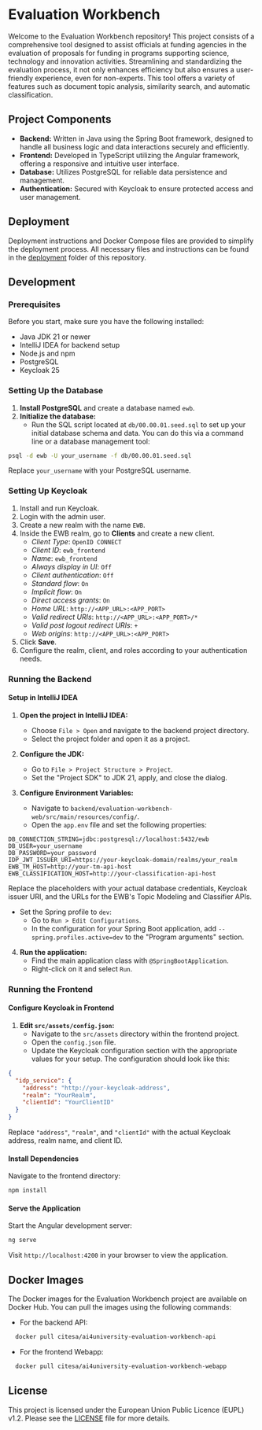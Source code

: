 
# Evaluation Workbench

Welcome to the Evaluation Workbench repository! This project consists of a comprehensive tool designed to assist officials at funding agencies in the evaluation of proposals for funding in programs supporting science, technology and innovation activities. Streamlining and standardizing the evaluation process, it not only enhances efficiency but also ensures a user-friendly experience, even for non-experts. This tool offers a variety of features such as document topic analysis, similarity search, and automatic classification.

## Project Components

- **Backend:** Written in Java using the Spring Boot framework, designed to handle all business logic and data interactions securely and efficiently.
- **Frontend:** Developed in TypeScript utilizing the Angular framework, offering a responsive and intuitive user interface.
- **Database:** Utilizes PostgreSQL for reliable data persistence and management.
- **Authentication:** Secured with Keycloak to ensure protected access and user management.

## Deployment

Deployment instructions and Docker Compose files are provided to simplify the deployment process. All necessary files and instructions can be found in the [deployment](deployment/README.md) folder of this repository.

## Development

### Prerequisites

Before you start, make sure you have the following installed:
- Java JDK 21 or newer
- IntelliJ IDEA for backend setup
- Node.js and npm
- PostgreSQL
- Keycloak 25


### Setting Up the Database

1. **Install PostgreSQL** and create a database named `ewb`.
2. **Initialize the database:**
   - Run the SQL script located at `db/00.00.01.seed.sql` to set up your initial database schema and data. You can do this via a command line or a database management tool:
   
```bash
psql -d ewb -U your_username -f db/00.00.01.seed.sql
```

   Replace `your_username` with your PostgreSQL username.

### Setting Up Keycloak

1. Install and run Keycloak.
2. Login with the admin user.
3. Create a new realm with the name `EWB`.
4. Inside the EWB realm, go to **Clients** and create a new client.
   - *Client Type*: `OpenID CONNECT`
   - *Client ID*: `ewb_frontend`
   - *Name*: `ewb_frontend`
   - *Always display in UI*: `Off`
   - *Client authentication*: `Off`
   - *Standard flow*: `On`
   - *Implicit flow*: `On`
   - *Direct access grants*: `On`
   - *Home URL*: `http://<APP_URL>:<APP_PORT>`
   - *Valid redirect URIs*: `http://<APP_URL>:<APP_PORT>/*`
   - *Valid post logout redirect URIs*: `+`
   - *Web origins*: `http://<APP_URL>:<APP_PORT>`
5. Click **Save**.
6. Configure the realm, client, and roles according to your authentication needs.

### Running the Backend

#### Setup in IntelliJ IDEA

1. **Open the project in IntelliJ IDEA:**
   - Choose `File > Open` and navigate to the backend project directory.
   - Select the project folder and open it as a project.

2. **Configure the JDK:**
   - Go to `File > Project Structure > Project`.
   - Set the "Project SDK" to JDK 21, apply, and close the dialog.

3. **Configure Environment Variables:**
   - Navigate to `backend/evaluation-workbench-web/src/main/resources/config/`.
   - Open the `app.env` file and set the following properties:

```plaintext
DB_CONNECTION_STRING=jdbc:postgresql://localhost:5432/ewb
DB_USER=your_username
DB_PASSWORD=your_password
IDP_JWT_ISSUER_URI=https://your-keycloak-domain/realms/your_realm
EWB_TM_HOST=http://your-tm-api-host
EWB_CLASSIFICATION_HOST=http://your-classification-api-host
```

   Replace the placeholders with your actual database credentials, Keycloak issuer URI, and the URLs for the EWB's Topic Modeling and Classifier APIs.

   - Set the Spring profile to `dev`:
     - Go to `Run > Edit Configurations`.
     - In the configuration for your Spring Boot application, add `--spring.profiles.active=dev` to the "Program arguments" section.

4. **Run the application:**
   - Find the main application class with `@SpringBootApplication`.
   - Right-click on it and select `Run`.

### Running the Frontend

#### Configure Keycloak in Frontend

1. **Edit `src/assets/config.json`:**
   - Navigate to the `src/assets` directory within the frontend project.
   - Open the `config.json` file.
   - Update the Keycloak configuration section with the appropriate values for your setup. The configuration should look like this:

```json
{
  "idp_service": {
    "address": "http://your-keycloak-address",
    "realm": "YourRealm",
    "clientId": "YourClientID"
  }
}
```

   Replace `"address"`, `"realm"`, and `"clientId"` with the actual Keycloak address, realm name, and client ID.


#### Install Dependencies

Navigate to the frontend directory:

```bash
npm install
```

#### Serve the Application

Start the Angular development server:

```bash
ng serve
```

Visit `http://localhost:4200` in your browser to view the application.

## Docker Images

The Docker images for the Evaluation Workbench project are available on Docker Hub. You can pull the images using the following commands:

- For the backend API:
```bash
  docker pull citesa/ai4university-evaluation-workbench-api
```

- For the frontend Webapp:
```bash
  docker pull citesa/ai4university-evaluation-workbench-webapp
```


## License

This project is licensed under the European Union Public Licence (EUPL) v1.2. Please see the [LICENSE](LICENSE.md) file for more details.

